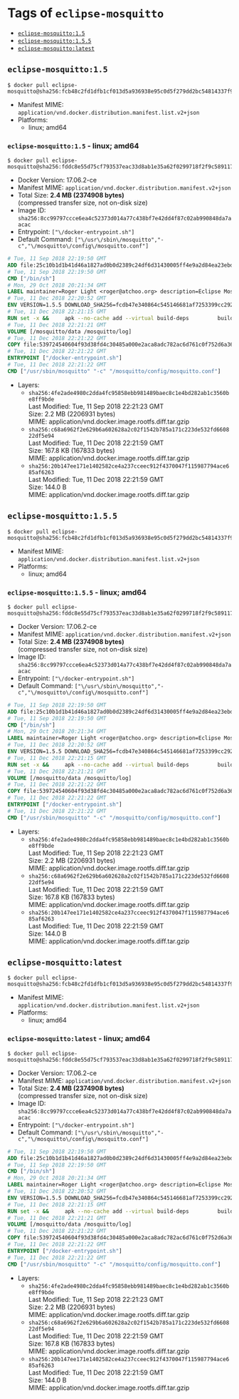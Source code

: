 <!-- THIS FILE IS GENERATED VIA './update-remote.sh' -->

# Tags of `eclipse-mosquitto`

-	[`eclipse-mosquitto:1.5`](#eclipse-mosquitto15)
-	[`eclipse-mosquitto:1.5.5`](#eclipse-mosquitto155)
-	[`eclipse-mosquitto:latest`](#eclipse-mosquittolatest)

## `eclipse-mosquitto:1.5`

```console
$ docker pull eclipse-mosquitto@sha256:fcb48c2fd1dfb1cf013d5a936938e95c0d5f279dd2bc54814337f973d0de7d9b
```

-	Manifest MIME: `application/vnd.docker.distribution.manifest.list.v2+json`
-	Platforms:
	-	linux; amd64

### `eclipse-mosquitto:1.5` - linux; amd64

```console
$ docker pull eclipse-mosquitto@sha256:fddc8e55d75cf793537eac33d8ab1e35a62f0299718f2f9c589117e3e6d213d4
```

-	Docker Version: 17.06.2-ce
-	Manifest MIME: `application/vnd.docker.distribution.manifest.v2+json`
-	Total Size: **2.4 MB (2374908 bytes)**  
	(compressed transfer size, not on-disk size)
-	Image ID: `sha256:8cc99797ccce6ea4c52373d014a77c438bf7e42dd4f87c02ab990848da7aacac`
-	Entrypoint: `["\/docker-entrypoint.sh"]`
-	Default Command: `["\/usr\/sbin\/mosquitto","-c","\/mosquitto\/config\/mosquitto.conf"]`

```dockerfile
# Tue, 11 Sep 2018 22:19:50 GMT
ADD file:25c10b1d1b41d46a1827ad0b0d2389c24df6d31430005ff4e9a2d84ea23ebd42 in / 
# Tue, 11 Sep 2018 22:19:50 GMT
CMD ["/bin/sh"]
# Mon, 29 Oct 2018 20:21:34 GMT
LABEL maintainer=Roger Light <roger@atchoo.org> description=Eclipse Mosquitto MQTT Broker
# Tue, 11 Dec 2018 22:20:52 GMT
ENV VERSION=1.5.5 DOWNLOAD_SHA256=fcdb47e340864c545146681af7253399cc292e41775afd76400fda5b0d23d668 GPG_KEYS=A0D6EEA1DCAE49A635A3B2F0779B22DFB3E717B7 LWS_VERSION=2.4.2
# Tue, 11 Dec 2018 22:21:15 GMT
RUN set -x &&     apk --no-cache add --virtual build-deps         build-base         cmake         gnupg         libressl-dev         util-linux-dev &&     wget https://github.com/warmcat/libwebsockets/archive/v${LWS_VERSION}.tar.gz -O /tmp/lws.tar.gz &&     mkdir -p /build/lws &&     tar --strip=1 -xf /tmp/lws.tar.gz -C /build/lws &&     rm /tmp/lws.tar.gz &&     cd /build/lws &&     cmake .         -DCMAKE_BUILD_TYPE=MinSizeRel         -DCMAKE_INSTALL_PREFIX=/usr         -DLWS_IPV6=ON         -DLWS_WITHOUT_BUILTIN_GETIFADDRS=ON         -DLWS_WITHOUT_CLIENT=ON         -DLWS_WITHOUT_EXTENSIONS=ON         -DLWS_WITHOUT_TESTAPPS=ON         -DLWS_WITH_SHARED=OFF         -DLWS_WITH_ZIP_FOPS=OFF         -DLWS_WITH_ZLIB=OFF &&     make -j "$(nproc)" &&     rm -rf /root/.cmake &&     wget https://mosquitto.org/files/source/mosquitto-${VERSION}.tar.gz -O /tmp/mosq.tar.gz &&     echo "$DOWNLOAD_SHA256  /tmp/mosq.tar.gz" | sha256sum -c - &&     wget https://mosquitto.org/files/source/mosquitto-${VERSION}.tar.gz.asc -O /tmp/mosq.tar.gz.asc &&     export GNUPGHOME="$(mktemp -d)" &&     found='';     for server in         ha.pool.sks-keyservers.net         hkp://keyserver.ubuntu.com:80         hkp://p80.pool.sks-keyservers.net:80         pgp.mit.edu     ; do         echo "Fetching GPG key $GPG_KEYS from $server";         gpg --keyserver "$server" --keyserver-options timeout=10 --recv-keys "$GPG_KEYS" && found=yes && break;     done;     test -z "$found" && echo >&2 "error: failed to fetch GPG key $GPG_KEYS" && exit 1;     gpg --batch --verify /tmp/mosq.tar.gz.asc /tmp/mosq.tar.gz &&     gpgconf --kill all &&     rm -rf "$GNUPGHOME" /tmp/mosq.tar.gz.asc &&     mkdir -p /build/mosq &&     tar --strip=1 -xf /tmp/mosq.tar.gz -C /build/mosq &&     rm /tmp/mosq.tar.gz &&     make -C /build/mosq -j "$(nproc)"         CFLAGS="-Wall -O2 -I/build/lws/include -flto"         LDFLAGS="-L/build/lws/lib -flto"         WITH_ADNS=no         WITH_DOCS=no         WITH_MEMORY_TRACKING=no         WITH_SHARED_LIBRARIES=no         WITH_SRV=no         WITH_STRIP=yes         WITH_TLS_PSK=no         WITH_WEBSOCKETS=yes         prefix=/usr         binary &&     addgroup -S -g 1883 mosquitto 2>/dev/null &&     adduser -S -u 1883 -D -H -h /var/empty -s /sbin/nologin -G mosquitto -g mosquitto mosquitto 2>/dev/null &&     mkdir -p /mosquitto/config /mosquitto/data /mosquitto/log &&     install -d /usr/sbin/ &&     install -s -m755 /build/mosq/src/mosquitto /usr/sbin/mosquitto &&     install -s -m755 /build/mosq/src/mosquitto_passwd /usr/bin/mosquitto_passwd &&     install -m644 /build/mosq/mosquitto.conf /mosquitto/config/mosquitto.conf &&     chown -R mosquitto:mosquitto /mosquitto &&     apk --no-cache add         libuuid &&     apk del build-deps &&     rm -rf /build
# Tue, 11 Dec 2018 22:21:21 GMT
VOLUME [/mosquitto/data /mosquitto/log]
# Tue, 11 Dec 2018 22:21:22 GMT
COPY file:539724540604f93d38fd4c30485a000e2aca8adc782ac6d761c0f752d6a3608c in / 
# Tue, 11 Dec 2018 22:21:22 GMT
ENTRYPOINT ["/docker-entrypoint.sh"]
# Tue, 11 Dec 2018 22:21:22 GMT
CMD ["/usr/sbin/mosquitto" "-c" "/mosquitto/config/mosquitto.conf"]
```

-	Layers:
	-	`sha256:4fe2ade4980c2dda4fc95858ebb981489baec8c1e4bd282ab1c3560be8ff9bde`  
		Last Modified: Tue, 11 Sep 2018 22:21:23 GMT  
		Size: 2.2 MB (2206931 bytes)  
		MIME: application/vnd.docker.image.rootfs.diff.tar.gzip
	-	`sha256:c68a6962f2e629b6a602628a2c02f1542b785a171c223de532fd660822df5e94`  
		Last Modified: Tue, 11 Dec 2018 22:21:59 GMT  
		Size: 167.8 KB (167833 bytes)  
		MIME: application/vnd.docker.image.rootfs.diff.tar.gzip
	-	`sha256:20b147ee171e1402582ce4a237cceec912f4370047f115987794ace685af6263`  
		Last Modified: Tue, 11 Dec 2018 22:21:59 GMT  
		Size: 144.0 B  
		MIME: application/vnd.docker.image.rootfs.diff.tar.gzip

## `eclipse-mosquitto:1.5.5`

```console
$ docker pull eclipse-mosquitto@sha256:fcb48c2fd1dfb1cf013d5a936938e95c0d5f279dd2bc54814337f973d0de7d9b
```

-	Manifest MIME: `application/vnd.docker.distribution.manifest.list.v2+json`
-	Platforms:
	-	linux; amd64

### `eclipse-mosquitto:1.5.5` - linux; amd64

```console
$ docker pull eclipse-mosquitto@sha256:fddc8e55d75cf793537eac33d8ab1e35a62f0299718f2f9c589117e3e6d213d4
```

-	Docker Version: 17.06.2-ce
-	Manifest MIME: `application/vnd.docker.distribution.manifest.v2+json`
-	Total Size: **2.4 MB (2374908 bytes)**  
	(compressed transfer size, not on-disk size)
-	Image ID: `sha256:8cc99797ccce6ea4c52373d014a77c438bf7e42dd4f87c02ab990848da7aacac`
-	Entrypoint: `["\/docker-entrypoint.sh"]`
-	Default Command: `["\/usr\/sbin\/mosquitto","-c","\/mosquitto\/config\/mosquitto.conf"]`

```dockerfile
# Tue, 11 Sep 2018 22:19:50 GMT
ADD file:25c10b1d1b41d46a1827ad0b0d2389c24df6d31430005ff4e9a2d84ea23ebd42 in / 
# Tue, 11 Sep 2018 22:19:50 GMT
CMD ["/bin/sh"]
# Mon, 29 Oct 2018 20:21:34 GMT
LABEL maintainer=Roger Light <roger@atchoo.org> description=Eclipse Mosquitto MQTT Broker
# Tue, 11 Dec 2018 22:20:52 GMT
ENV VERSION=1.5.5 DOWNLOAD_SHA256=fcdb47e340864c545146681af7253399cc292e41775afd76400fda5b0d23d668 GPG_KEYS=A0D6EEA1DCAE49A635A3B2F0779B22DFB3E717B7 LWS_VERSION=2.4.2
# Tue, 11 Dec 2018 22:21:15 GMT
RUN set -x &&     apk --no-cache add --virtual build-deps         build-base         cmake         gnupg         libressl-dev         util-linux-dev &&     wget https://github.com/warmcat/libwebsockets/archive/v${LWS_VERSION}.tar.gz -O /tmp/lws.tar.gz &&     mkdir -p /build/lws &&     tar --strip=1 -xf /tmp/lws.tar.gz -C /build/lws &&     rm /tmp/lws.tar.gz &&     cd /build/lws &&     cmake .         -DCMAKE_BUILD_TYPE=MinSizeRel         -DCMAKE_INSTALL_PREFIX=/usr         -DLWS_IPV6=ON         -DLWS_WITHOUT_BUILTIN_GETIFADDRS=ON         -DLWS_WITHOUT_CLIENT=ON         -DLWS_WITHOUT_EXTENSIONS=ON         -DLWS_WITHOUT_TESTAPPS=ON         -DLWS_WITH_SHARED=OFF         -DLWS_WITH_ZIP_FOPS=OFF         -DLWS_WITH_ZLIB=OFF &&     make -j "$(nproc)" &&     rm -rf /root/.cmake &&     wget https://mosquitto.org/files/source/mosquitto-${VERSION}.tar.gz -O /tmp/mosq.tar.gz &&     echo "$DOWNLOAD_SHA256  /tmp/mosq.tar.gz" | sha256sum -c - &&     wget https://mosquitto.org/files/source/mosquitto-${VERSION}.tar.gz.asc -O /tmp/mosq.tar.gz.asc &&     export GNUPGHOME="$(mktemp -d)" &&     found='';     for server in         ha.pool.sks-keyservers.net         hkp://keyserver.ubuntu.com:80         hkp://p80.pool.sks-keyservers.net:80         pgp.mit.edu     ; do         echo "Fetching GPG key $GPG_KEYS from $server";         gpg --keyserver "$server" --keyserver-options timeout=10 --recv-keys "$GPG_KEYS" && found=yes && break;     done;     test -z "$found" && echo >&2 "error: failed to fetch GPG key $GPG_KEYS" && exit 1;     gpg --batch --verify /tmp/mosq.tar.gz.asc /tmp/mosq.tar.gz &&     gpgconf --kill all &&     rm -rf "$GNUPGHOME" /tmp/mosq.tar.gz.asc &&     mkdir -p /build/mosq &&     tar --strip=1 -xf /tmp/mosq.tar.gz -C /build/mosq &&     rm /tmp/mosq.tar.gz &&     make -C /build/mosq -j "$(nproc)"         CFLAGS="-Wall -O2 -I/build/lws/include -flto"         LDFLAGS="-L/build/lws/lib -flto"         WITH_ADNS=no         WITH_DOCS=no         WITH_MEMORY_TRACKING=no         WITH_SHARED_LIBRARIES=no         WITH_SRV=no         WITH_STRIP=yes         WITH_TLS_PSK=no         WITH_WEBSOCKETS=yes         prefix=/usr         binary &&     addgroup -S -g 1883 mosquitto 2>/dev/null &&     adduser -S -u 1883 -D -H -h /var/empty -s /sbin/nologin -G mosquitto -g mosquitto mosquitto 2>/dev/null &&     mkdir -p /mosquitto/config /mosquitto/data /mosquitto/log &&     install -d /usr/sbin/ &&     install -s -m755 /build/mosq/src/mosquitto /usr/sbin/mosquitto &&     install -s -m755 /build/mosq/src/mosquitto_passwd /usr/bin/mosquitto_passwd &&     install -m644 /build/mosq/mosquitto.conf /mosquitto/config/mosquitto.conf &&     chown -R mosquitto:mosquitto /mosquitto &&     apk --no-cache add         libuuid &&     apk del build-deps &&     rm -rf /build
# Tue, 11 Dec 2018 22:21:21 GMT
VOLUME [/mosquitto/data /mosquitto/log]
# Tue, 11 Dec 2018 22:21:22 GMT
COPY file:539724540604f93d38fd4c30485a000e2aca8adc782ac6d761c0f752d6a3608c in / 
# Tue, 11 Dec 2018 22:21:22 GMT
ENTRYPOINT ["/docker-entrypoint.sh"]
# Tue, 11 Dec 2018 22:21:22 GMT
CMD ["/usr/sbin/mosquitto" "-c" "/mosquitto/config/mosquitto.conf"]
```

-	Layers:
	-	`sha256:4fe2ade4980c2dda4fc95858ebb981489baec8c1e4bd282ab1c3560be8ff9bde`  
		Last Modified: Tue, 11 Sep 2018 22:21:23 GMT  
		Size: 2.2 MB (2206931 bytes)  
		MIME: application/vnd.docker.image.rootfs.diff.tar.gzip
	-	`sha256:c68a6962f2e629b6a602628a2c02f1542b785a171c223de532fd660822df5e94`  
		Last Modified: Tue, 11 Dec 2018 22:21:59 GMT  
		Size: 167.8 KB (167833 bytes)  
		MIME: application/vnd.docker.image.rootfs.diff.tar.gzip
	-	`sha256:20b147ee171e1402582ce4a237cceec912f4370047f115987794ace685af6263`  
		Last Modified: Tue, 11 Dec 2018 22:21:59 GMT  
		Size: 144.0 B  
		MIME: application/vnd.docker.image.rootfs.diff.tar.gzip

## `eclipse-mosquitto:latest`

```console
$ docker pull eclipse-mosquitto@sha256:fcb48c2fd1dfb1cf013d5a936938e95c0d5f279dd2bc54814337f973d0de7d9b
```

-	Manifest MIME: `application/vnd.docker.distribution.manifest.list.v2+json`
-	Platforms:
	-	linux; amd64

### `eclipse-mosquitto:latest` - linux; amd64

```console
$ docker pull eclipse-mosquitto@sha256:fddc8e55d75cf793537eac33d8ab1e35a62f0299718f2f9c589117e3e6d213d4
```

-	Docker Version: 17.06.2-ce
-	Manifest MIME: `application/vnd.docker.distribution.manifest.v2+json`
-	Total Size: **2.4 MB (2374908 bytes)**  
	(compressed transfer size, not on-disk size)
-	Image ID: `sha256:8cc99797ccce6ea4c52373d014a77c438bf7e42dd4f87c02ab990848da7aacac`
-	Entrypoint: `["\/docker-entrypoint.sh"]`
-	Default Command: `["\/usr\/sbin\/mosquitto","-c","\/mosquitto\/config\/mosquitto.conf"]`

```dockerfile
# Tue, 11 Sep 2018 22:19:50 GMT
ADD file:25c10b1d1b41d46a1827ad0b0d2389c24df6d31430005ff4e9a2d84ea23ebd42 in / 
# Tue, 11 Sep 2018 22:19:50 GMT
CMD ["/bin/sh"]
# Mon, 29 Oct 2018 20:21:34 GMT
LABEL maintainer=Roger Light <roger@atchoo.org> description=Eclipse Mosquitto MQTT Broker
# Tue, 11 Dec 2018 22:20:52 GMT
ENV VERSION=1.5.5 DOWNLOAD_SHA256=fcdb47e340864c545146681af7253399cc292e41775afd76400fda5b0d23d668 GPG_KEYS=A0D6EEA1DCAE49A635A3B2F0779B22DFB3E717B7 LWS_VERSION=2.4.2
# Tue, 11 Dec 2018 22:21:15 GMT
RUN set -x &&     apk --no-cache add --virtual build-deps         build-base         cmake         gnupg         libressl-dev         util-linux-dev &&     wget https://github.com/warmcat/libwebsockets/archive/v${LWS_VERSION}.tar.gz -O /tmp/lws.tar.gz &&     mkdir -p /build/lws &&     tar --strip=1 -xf /tmp/lws.tar.gz -C /build/lws &&     rm /tmp/lws.tar.gz &&     cd /build/lws &&     cmake .         -DCMAKE_BUILD_TYPE=MinSizeRel         -DCMAKE_INSTALL_PREFIX=/usr         -DLWS_IPV6=ON         -DLWS_WITHOUT_BUILTIN_GETIFADDRS=ON         -DLWS_WITHOUT_CLIENT=ON         -DLWS_WITHOUT_EXTENSIONS=ON         -DLWS_WITHOUT_TESTAPPS=ON         -DLWS_WITH_SHARED=OFF         -DLWS_WITH_ZIP_FOPS=OFF         -DLWS_WITH_ZLIB=OFF &&     make -j "$(nproc)" &&     rm -rf /root/.cmake &&     wget https://mosquitto.org/files/source/mosquitto-${VERSION}.tar.gz -O /tmp/mosq.tar.gz &&     echo "$DOWNLOAD_SHA256  /tmp/mosq.tar.gz" | sha256sum -c - &&     wget https://mosquitto.org/files/source/mosquitto-${VERSION}.tar.gz.asc -O /tmp/mosq.tar.gz.asc &&     export GNUPGHOME="$(mktemp -d)" &&     found='';     for server in         ha.pool.sks-keyservers.net         hkp://keyserver.ubuntu.com:80         hkp://p80.pool.sks-keyservers.net:80         pgp.mit.edu     ; do         echo "Fetching GPG key $GPG_KEYS from $server";         gpg --keyserver "$server" --keyserver-options timeout=10 --recv-keys "$GPG_KEYS" && found=yes && break;     done;     test -z "$found" && echo >&2 "error: failed to fetch GPG key $GPG_KEYS" && exit 1;     gpg --batch --verify /tmp/mosq.tar.gz.asc /tmp/mosq.tar.gz &&     gpgconf --kill all &&     rm -rf "$GNUPGHOME" /tmp/mosq.tar.gz.asc &&     mkdir -p /build/mosq &&     tar --strip=1 -xf /tmp/mosq.tar.gz -C /build/mosq &&     rm /tmp/mosq.tar.gz &&     make -C /build/mosq -j "$(nproc)"         CFLAGS="-Wall -O2 -I/build/lws/include -flto"         LDFLAGS="-L/build/lws/lib -flto"         WITH_ADNS=no         WITH_DOCS=no         WITH_MEMORY_TRACKING=no         WITH_SHARED_LIBRARIES=no         WITH_SRV=no         WITH_STRIP=yes         WITH_TLS_PSK=no         WITH_WEBSOCKETS=yes         prefix=/usr         binary &&     addgroup -S -g 1883 mosquitto 2>/dev/null &&     adduser -S -u 1883 -D -H -h /var/empty -s /sbin/nologin -G mosquitto -g mosquitto mosquitto 2>/dev/null &&     mkdir -p /mosquitto/config /mosquitto/data /mosquitto/log &&     install -d /usr/sbin/ &&     install -s -m755 /build/mosq/src/mosquitto /usr/sbin/mosquitto &&     install -s -m755 /build/mosq/src/mosquitto_passwd /usr/bin/mosquitto_passwd &&     install -m644 /build/mosq/mosquitto.conf /mosquitto/config/mosquitto.conf &&     chown -R mosquitto:mosquitto /mosquitto &&     apk --no-cache add         libuuid &&     apk del build-deps &&     rm -rf /build
# Tue, 11 Dec 2018 22:21:21 GMT
VOLUME [/mosquitto/data /mosquitto/log]
# Tue, 11 Dec 2018 22:21:22 GMT
COPY file:539724540604f93d38fd4c30485a000e2aca8adc782ac6d761c0f752d6a3608c in / 
# Tue, 11 Dec 2018 22:21:22 GMT
ENTRYPOINT ["/docker-entrypoint.sh"]
# Tue, 11 Dec 2018 22:21:22 GMT
CMD ["/usr/sbin/mosquitto" "-c" "/mosquitto/config/mosquitto.conf"]
```

-	Layers:
	-	`sha256:4fe2ade4980c2dda4fc95858ebb981489baec8c1e4bd282ab1c3560be8ff9bde`  
		Last Modified: Tue, 11 Sep 2018 22:21:23 GMT  
		Size: 2.2 MB (2206931 bytes)  
		MIME: application/vnd.docker.image.rootfs.diff.tar.gzip
	-	`sha256:c68a6962f2e629b6a602628a2c02f1542b785a171c223de532fd660822df5e94`  
		Last Modified: Tue, 11 Dec 2018 22:21:59 GMT  
		Size: 167.8 KB (167833 bytes)  
		MIME: application/vnd.docker.image.rootfs.diff.tar.gzip
	-	`sha256:20b147ee171e1402582ce4a237cceec912f4370047f115987794ace685af6263`  
		Last Modified: Tue, 11 Dec 2018 22:21:59 GMT  
		Size: 144.0 B  
		MIME: application/vnd.docker.image.rootfs.diff.tar.gzip
